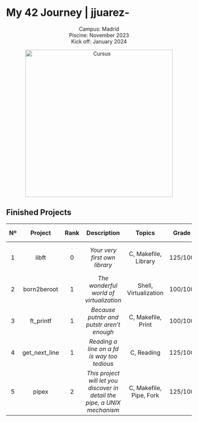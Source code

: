# My 42 Journey | jjuarez-

<p align="center">
  Campus: Madrid
  <br/>
  Piscine: November 2023
  <br/>
  Kick off: January 2024
</p>
<p align="center">
  <img width="400" alt="Cursus" src="https://github.com/JZJavier/42/assets/76801285/798ce495-69bc-4cd8-bb1d-99cca2bec7e7">
</p>

## Finished Projects

|  Nº  | Project | Rank | Description | Topics | Grade | Finished | Avaliable At |
| :--: | :-----: | :------------: | :-----------: | :-----: | :-----: |:-------: | :-------: |
| 1 | libft | 0 | *Your very first own library* | C, Makefile, Library | 125/100 | January 2024 | <a href="https://github.com/JZJavier/42/tree/main/lvl0/Libft"><picture><source media="(prefers-color-scheme: dark)" srcset="https://user-images.githubusercontent.com/40824677/205689829-11cbb3fd-d452-4846-a799-0be90146192e.png"><source media="(prefers-color-scheme: light)" srcset="https://user-images.githubusercontent.com/40824677/205689834-f6b698a0-844d-46c2-8cca-2051cd3a9ef0.png"><img alt="GitHub Logo in Light or Dark." src="https://user-images.githubusercontent.com/40824677/205689829-11cbb3fd-d452-4846-a799-0be90146192e.png"></picture></a><br/> |
| 2 | born2beroot | 1 | *The wonderful world of virtualization* | Shell, Virtualization | 100/100 | January 2024 |
| 3 | ft_printf | 1 | *Because putnbr and putstr aren’t enough* | C, Makefile, Print | 100/100 | January 2024 | <a href="https://github.com/JZJavier/42/tree/main/lvl1/ft_printf"><picture><source media="(prefers-color-scheme: dark)" srcset="https://user-images.githubusercontent.com/40824677/205689829-11cbb3fd-d452-4846-a799-0be90146192e.png"><source media="(prefers-color-scheme: light)" srcset="https://user-images.githubusercontent.com/40824677/205689834-f6b698a0-844d-46c2-8cca-2051cd3a9ef0.png"><img alt="GitHub Logo in Light or Dark." src="https://user-images.githubusercontent.com/40824677/205689829-11cbb3fd-d452-4846-a799-0be90146192e.png"></picture></a><br/> |
| 4 | get_next_line | 1 | *Reading a line on a *fd* is way too tedious* | C, Reading | 125/100 | January 2024 | <a href="https://github.com/JZJavier/42/tree/main/lvl1/get_next_line"><picture><source media="(prefers-color-scheme: dark)" srcset="https://user-images.githubusercontent.com/40824677/205689829-11cbb3fd-d452-4846-a799-0be90146192e.png"><source media="(prefers-color-scheme: light)" srcset="https://user-images.githubusercontent.com/40824677/205689834-f6b698a0-844d-46c2-8cca-2051cd3a9ef0.png"><img alt="GitHub Logo in Light or Dark." src="https://user-images.githubusercontent.com/40824677/205689829-11cbb3fd-d452-4846-a799-0be90146192e.png"></picture></a><br/> |
| 5 | pipex | 2 | *This project will let you discover in detail the pipe, a UNIX mechanism* | C, Makefile, Pipe, Fork | 125/100 | February 2024 | <a href="https://github.com/JZJavier/42/tree/main/lvl2/pipex"><picture><source media="(prefers-color-scheme: dark)" srcset="https://user-images.githubusercontent.com/40824677/205689829-11cbb3fd-d452-4846-a799-0be90146192e.png"><source media="(prefers-color-scheme: light)" srcset="https://user-images.githubusercontent.com/40824677/205689834-f6b698a0-844d-46c2-8cca-2051cd3a9ef0.png"><img alt="GitHub Logo in Light or Dark." src="https://user-images.githubusercontent.com/40824677/205689829-11cbb3fd-d452-4846-a799-0be90146192e.png"></picture></a><br/> |
